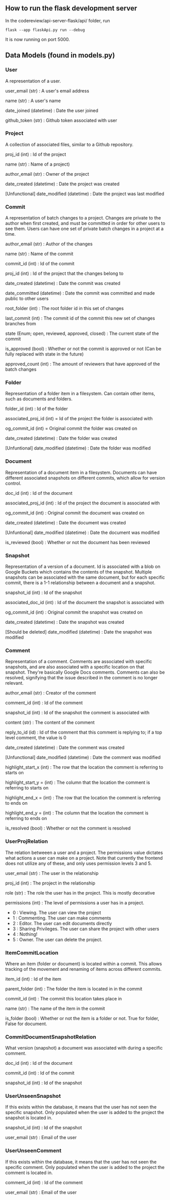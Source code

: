 ## How to run the flask development server

In the codereview/api-server-flask/api/ folder, run 

    flask --app flaskApi.py run --debug

It is now running on port 5000.

## Data Models (found in models.py)

### User

A representation of a user.

user_email (str) : A user's email address

name (str) : A user's name

date_joined (datetime) : Date the user joined

github_token (str) : Github token associated with user

### Project

A collection of associated files, similar to a Github repository.

proj_id (int) : Id of the project

name (str) : Name of a project)

author_email (str) : Owner of the project

date_created (datetime) : Date the project was created

[Unfunctional] date_modified (datetime) : Date the project was last modified

### Commit

A representation of batch changes to a project. Changes are private to the author when first created, and must be committed in order for other users to see them. Users can have one set of private batch changes in a project at a time.

author_email (str) : Author of the changes

name (str) : Name of the commit

commit_id (int) : Id of the commit

proj_id (int) : Id of the project that the changes belong to

date_created (datetime) : Date the commit was created

date_committed (datetime) : Date the commit was committed and made public to other users

root_folder (int) : The root folder id in this set of changes

last_commit (int) : The commit id of the commit this new set of changes branches from

state (Enum; open, reviewed, approved, closed) : The current state of the commit

is_approved (bool) : Whether or not the commit is approved or not (Can be fully replaced with state in the future)

approved_count (int) : The amount of reviewers that have approved of the batch changes

### Folder

Representation of a folder item in a filesystem. Can contain other items, such as documents and folders.

folder_id (int) : Id of the folder

associated_proj_id (int) = Id of the project the folder is associated with

og_commit_id (int) = Original commit the folder was created on

date_created (datetime) : Date the folder was created

[Unfuntional] date_modified (datetime) : Date the folder was modified

### Document

Representation of a document item in a filesystem. Documents can have different associated snapshots on different commits, which allow for version control.

doc_id (int) : Id of the document

associated_proj_id (int) : Id of the project the document is associated with

og_commit_id (int) : Original commit the document was created on

date_created (datetime) : Date the document was created

[Unfuntional] date_modified (datetime) : Date the document was modified

is_reviewed (bool) : Whether or not the document has been reviewed

### Snapshot

Representation of a version of a document. Id is associated with a blob on Google Buckets which contains the contents of the snapshot. Multiple snapshots can be associated with the same document, but for each specific commit, there is a 1-1 relationship between a document and a snapshot.

snapshot_id (int) : Id of the snapshot

associated_doc_id (int) : Id of the document the snapshot is associated with

og_commit_id (int) : Original commit the snapshot was created on

date_created (datetime) : Date the snapshot was created

[Should be deleted] date_modified (datetime) : Date the snapshot was modified

### Comment

Representation of a comment. Comments are associated with specific snapshots, and are also associated with a specific location on that snapshot. They're basically Google Docs comments. Comments can also be resolved, signifying that the issue described in the comment is no longer relevant.

author_email (str) : Creator of the comment

comment_id (int) : Id of the comment

snapshot_id (int) : Id of the snapshot the comment is associated with

content (str) : The content of the comment

reply_to_id (id) : Id of the comment that this comment is replying to; if a top level comment, the value is 0

date_created (datetime) : Date the comment was created

[Unfunctional] date_modified (datetime) : Date the comment was modified

highlight_start_x (int) : The row that the location the comment is referring to starts on

highlight_start_y = (int) : The column that the location the comment is referring to starts on

highlight_end_x = (int) : The row that the location the comment is referring to ends on

highlight_end_y = (int) : The column that the location the comment is referring to ends on

is_resolved (bool) : Whether or not the comment is resolved

### UserProjRelation

The relation betweeen a user and a project. The permissions value dictates what actions a user can make on a project. Note that currently the frontend does not utilize any of these, and only uses permission levels 3 and 5.

user_email (str) : The user in the relationship

proj_id (int) : The project in the relationship

role (str) : The role the user has in the project. This is mostly decorative

permissions (int) : The level of permissions a user has in a project.

   - 0 : Viewing. The user can view the project
   - 1 : Commenting. The user can make comments
   - 2 : Editor. The user can edit documents directly
   - 3 : Sharing Privileges. The user can share the project with other users
   - 4 : Nothing!
   - 5 : Owner. The user can delete the project.

### ItemCommitLocation

Where an item (folder or document) is located within a commit. This allows tracking of the movement and renaming of items across different commits.

item_id (int) : Id of the item

parent_folder (int) : The folder the item is located in in the commit

commit_id (int) : The commit this location takes place in

name (str) : The name of the item in the commit

is_folder (bool) : Whether or not the item is a folder or not. True for folder, False for document.

### CommitDocumentSnapshotRelation

What version (snapshot) a document was associated with during a specific comment.

doc_id (int) : Id of the document

commit_id (int) : Id of the commit

snapshot_id (int) : Id of the snapshot

### UserUnseenSnapshot

If this exists within the database, it means that the user has not seen the specific snapshot. Only populated when the user is added to the project the snapshot is located in.

snapshot_id (int) : Id of the snapshot

user_email (str) : Email of the user

### UserUnseenComment

If this exists within the database, it means that the user has not seen the specific comment. Only populated when the user is added to the project the comment is located in.

comment_id (int) : Id of the comment

user_email (str) : Email of the user
